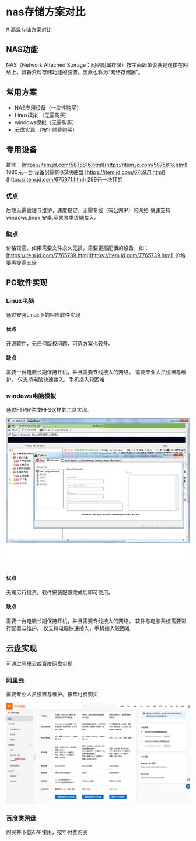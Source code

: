 # nas存储方案对比

\# 高级存储方案对比

## NAS功能

NAS（Network Attached Storage：网络附属存储）按字面简单说就是连接在网络上，具备资料存储功能的装置，因此也称为“网络存储器”。

## 常用方案

* NAS专用设备（一次性购买）
* Linux模拟 （无需购买）
* windows模拟（无需购买）
* 云盘实现 （按年付费购买）

## 专用设备

群晖：[https://item.jd.com/5875816.html](https://item.jd.com/5875816.html) 1980元一台 设备另需购买2块硬盘 [https://item.jd.com/675971.html](https://item.jd.com/675971.html) 299元一块1T的

### 优点

后期无需管理与维护，速度稳定，无需专线（有公网IP）的网络 快速支持windows,linux,安卓,苹果各类终端接入。

### 缺点

价格较高，如果需要文件永久无损，需要更高配置的设备，如：[https://item.jd.com/7765739.html](https://item.jd.com/7765739.html) 价格要再提高三倍

## PC软件实现

### Linux电脑

通过安装Linux下的相应软件实现

#### 优点

开源软件，无任何版权问题，可选方案也较多。

#### 缺点

需要一台电脑长期保持开机，并且需要专线接入的网络。 需要专业人员设置与维护。 仅支持电脑快速接入，手机接入较困难

### windows电脑模拟

通过FTP软件或HFS这样的工具实现。

![&#x8F6F;&#x4EF6;&#x914D;&#x7F6E;&#x622A;&#x56FE;](./img/hfs.png)

#### 优点

无需另行投资，软件安装配置完成后即可使用。

#### 缺点

需要一台电脑长期保持开机，并且需要专线接入的网络。 软件与电脑系统需要进行配置与维护。 仅支持电脑快速接入，手机接入较困难

## 云盘实现

可通过阿里云或百度网盘实现

### 阿里云

需要专业人员设置与维护。按年付费购买

![&#x963F;&#x91CC;&#x4E91;nas&#x8D2D;&#x4E70;&#x56FE;](./img/ali_nas.png)

### 百度类网盘

购买并下载APP使用，按年付费购买

